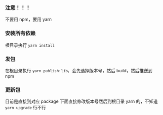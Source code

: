 ### 注意！！！

不要用 npm，要用 yarn

### 安装所有依赖

根目录执行 `yarn install`

### 发包

在根目录执行 `yarn publish:lib`，会先选择版本号，然后 build，然后推送到 npm

### 更新包

目前是直接到对应 package 下面直接修改版本号然后到根目录 yarn 的，不知道 `yarn upgrade` 行不行
